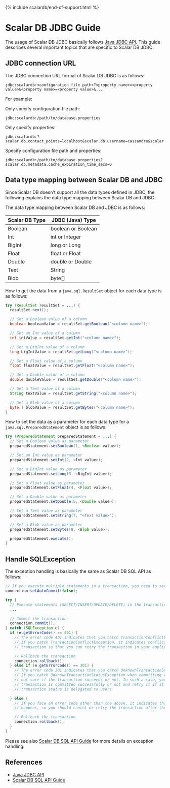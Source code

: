 {% include scalardb/end-of-support.html %}

# Scalar DB JDBC Guide

The usage of Scalar DB JDBC basically follows [Java JDBC API](https://docs.oracle.com/javase/8/docs/technotes/guides/jdbc/).
This guide describes several important topics that are specific to Scalar DB JDBC.

## JDBC connection URL

The JDBC connection URL format of Scalar DB JDBC is as follows:

```shell
jdbc:scalardb:<configuration file path>?<property name>=<property value>&<property name>=<property value>&...
```

For example:

Only specify configuration file path:

```shell
jdbc:scalardb:/path/to/database.properties
```

Only specify properties:

```shell
jdbc:scalardb:?scalar.db.contact_points=localhost&scalar.db.username=cassandra&scalar.db.password=cassandra&scalar.db.storage=cassandra
```

Specify configuration file path and properties:

```shell
jdbc:scalardb:/path/to/database.properties?scalar.db.metadata.cache_expiration_time_secs=0
```

## Data type mapping between Scalar DB and JDBC

Since Scalar DB doesn't support all the data types defined in JDBC, the following explains the data type mapping between Scalar DB and JDBC.

The data type mapping between Scalar DB and JDBC is as follows:

| Scalar DB Type | JDBC (Java) Type   |
| -------------- | ------------------ |
| Boolean        | boolean or Boolean |
| Int            | int or Integer     |
| BigInt         | long or Long       |
| Float          | float or Float     |
| Double         | double or Double   |
| Text           | String             |
| Blob           | byte[]             |

How to get the data from a `java.sql.ResultSet` object for each data type is as follows:

```java
try (ResultSet resultSet = ...) {
  resultSet.next();

  // Get a Boolean value of a column
  boolean booleanValue = resultSet.getBoolean("<column name>");

  // Get an Int value of a column
  int intValue = resultSet.getInt("<column name>");

  // Get a BigInt value of a column
  long bigIntValue = resultSet.getLong("<column name>");

  // Get a Float value of a column
  float floatValue = resultSet.getFloat("<column name>");

  // Get a Double value of a column
  double doubleValue = resultSet.getDouble("<column name>");

  // Get a Text value of a column
  String textValue = resultSet.getString("<column name>");

  // Get a Blob value of a column
  byte[] blobValue = resultSet.getBytes("<column name>");
}
```

How to set the data as a parameter for each data type for a `java.sql.PreparedStatement` object is as follows:

```java
try (PreparedStatement preparedStatement = ...) {
  // Set a Boolean value as parameter
  preparedStatement.setBoolean(1, <Boolean value>);

  // Set an Int value as parameter
  preparedStatement.setInt(2, <Int value>);

  // Set a BigInt value as parameter
  preparedStatement.setLong(3, <BigInt value>);

  // Set a Float value as parameter
  preparedStatement.setFloat(4, <Float value>);

  // Set a Double value as parameter
  preparedStatement.setDouble(5, <Double value>);

  // Set a Text value as parameter
  preparedStatement.setString(7, "<Text value>");

  // Set a Blob value as parameter
  preparedStatement.setBytes(8, <Blob value>);

  preparedStatement.execute();
}
```

## Handle SQLException

The exception handling is basically the same as Scalar DB SQL API as follows:

```java
// If you execute multiple statements in a transaction, you need to set auto-commit to false.
connection.setAutoCommit(false);

try {
  // Execute statements (SELECT/INSERT/UPDATE/DELETE) in the transaction
  ...

  // Commit the transaction
  connection.commit();
} catch (SQLException e) {
  if (e.getErrorCode() == 401) {
    // The error code 401 indicates that you catch TransactionConflictException.
    // If you catch TransactionConflictException, it indicates conflicts happen during a
    // transaction so that you can retry the transaction in your application

    // Rollback the transaction
    connection.rollback();
  } else if (e.getErrorCode() == 301) {
    // The error code 301 indicates that you catch UnknownTransactionStatusException.
    // If you catch UnknownTransactionStatusException when committing the transaction, you are
    // not sure if the transaction succeeds or not. In such a case, you need to check if the
    // transaction is committed successfully or not and retry it if it failed. How to identify a
    // transaction status is delegated to users

  } else {
    // If you face an error code other than the above, it indicates that an unexpected failure
    // happens, so you should cancel or retry the transaction after the failure/error is fixed

    // Rollback the transaction
    connection.rollback();
  }
}
```

Please see also [Scalar DB SQL API Guide](sql-api-guide.md) for more details on exception handling.

## References

- [Java JDBC API](https://docs.oracle.com/javase/8/docs/technotes/guides/jdbc/)
- [Scalar DB SQL API Guide](sql-api-guide.md)
